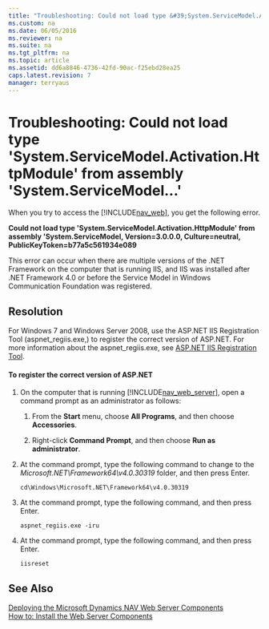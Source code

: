 ```yaml
---
title: "Troubleshooting: Could not load type &#39;System.ServiceModel.Activation.HttpModule&#39; from assembly &#39;System.ServiceModel...&#39;"
ms.custom: na
ms.date: 06/05/2016
ms.reviewer: na
ms.suite: na
ms.tgt_pltfrm: na
ms.topic: article
ms.assetid: dd6a8846-4736-42fd-90ac-f25ebd28ea25
caps.latest.revision: 7
manager: terryaus
---
```

# Troubleshooting: Could not load type &#39;System.ServiceModel.Activation.HttpModule&#39; from assembly &#39;System.ServiceModel...&#39;
When you try to access the [!INCLUDE[nav_web](../dynamics-nav/includes/nav_web_md.md)], you get the following error.  
  
 **Could not load type 'System.ServiceModel.Activation.HttpModule' from assembly 'System.ServiceModel, Version\=3.0.0.0, Culture\=neutral, PublicKeyToken\=b77a5c561934e089**  
  
 This error can occur when there are multiple versions of the .NET Framework on the computer that is running IIS, and IIS was installed after .NET Framework 4.0 or before the Service Model in Windows Communication Foundation was registered.  
  
## Resolution  
 For Windows 7 and Windows Server 2008, use the ASP.NET IIS Registration Tool \(aspnet\_regiis.exe,\) to register the correct version of ASP.NET. For more information about the aspnet\_regiis.exe, see [ASP.NET IIS Registration Tool](http://go.microsoft.com/fwlink/?LinkID=259700).  
  
#### To register the correct version of ASP.NET  
  
1.  On the computer that is running [!INCLUDE[nav_web_server](../dynamics-nav/includes/nav_web_server_md.md)], open a command prompt as an administrator as follows:  
  
    1.  From the **Start** menu, choose **All Programs**, and then choose **Accessories**.  
  
    2.  Right\-click **Command Prompt**, and then choose **Run as administrator**.  
  
2.  At the command prompt, type the following command to change to the *Microsoft.NET\\Framework64\\v4.0.30319* folder, and then press Enter.  
  
    ```  
    cd\Windows\Microsoft.NET\Framework64\v4.0.30319  
    ```  
  
3.  At the command prompt, type the following command, and then press Enter.  
  
    ```  
    aspnet_regiis.exe -iru  
    ```  
  
4.  At the command prompt, type the following command, and then press Enter.  
  
    ```  
    iisreset  
    ```  
  
## See Also  
 [Deploying the Microsoft Dynamics NAV Web Server Components](../dynamics-nav/Deploying-the-Microsoft-Dynamics-NAV-Web-Server-Components.md)   
 [How to: Install the Web Server Components](../Topic/How%20to:%20Install%20the%20Web%20Server%20Components.md)